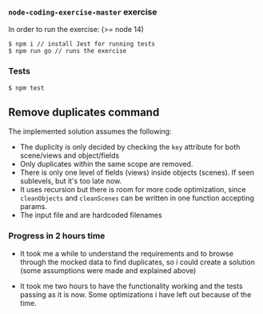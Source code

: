 ### `node-coding-exercise-master` exercise

In order to run the exercise: (>= node 14)

```
$ npm i // install Jest for running tests
$ npm run go // runs the exercise
```

### Tests

```
$ npm test
```

## Remove duplicates command

The implemented solution assumes the following:

* The duplicity is only decided by checking the `key` attribute for both scene/views and object/fields
* Only duplicates within the same scope are removed.
* There is only one level of fields (views) inside objects (scenes). If seen sublevels, but it's too late now.
* It uses recursion but there is room for more code optimization, since `cleanObjects` and `cleanScenes` can be written in one function accepting params.
* The input file and are hardcoded filenames

### Progress in 2 hours time

* It took me a while to understand the requirements and to browse through the mocked data to find duplicates, so i could create a solution (some assumptions were made and explained above)

* It took me two hours to have the functionality working and the tests passing as it is now. Some optimizations i have left out because of the time.